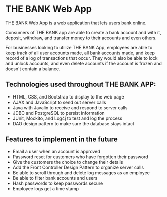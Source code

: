 # THE BANK Web App

THE BANK Web App is a web application that lets users bank online. 

Consumers of THE BANK app are able to create a bank account and with it, deposit, withdraw, and transfer money to their accounts and even others. 

For businesses looking to utilize THE BANK App, employees are able to keep track of all user accounts made, all bank accounts made, and keep record of a log of transactions that occur. They would also be able to lock and unlock accounts, and even delete accounts if the account is frozen and doesn't contain a balance.

## Technologies used throughout THE BANK APP:
- HTML, CSS, and Bootstrap to display to the web page
- AJAX and JavaScript to send out server calls
- Java with Javalin to receive and respond to server calls
- JDBC and PostgreSQL to persist information
- JUnit, Mockito, and Log4j to test and log the process
- DAO design pattern to make sure the database stays intact

## Features to implement in the future
- Email a user when an account is approved
- Password reset for customers who have forgotten their password
- Give the customers the choice to change their details
- Add the Front Controller Design Pattern to organize server calls
- Be able to scroll through and delete log messages as an employee
- Be able to filter bank accounts and users
- Hash passwords to keep passwords secure
- Employee logs get a time stamp